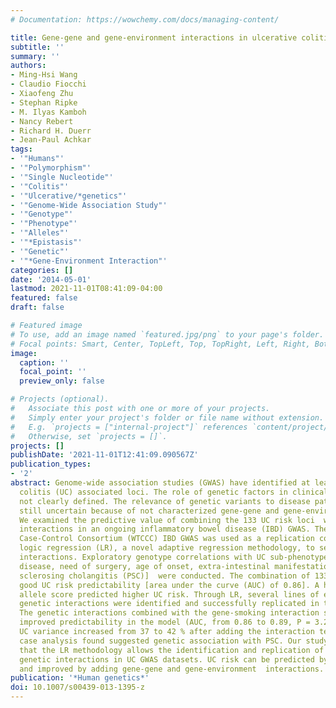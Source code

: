 ```yaml
---
# Documentation: https://wowchemy.com/docs/managing-content/

title: Gene-gene and gene-environment interactions in ulcerative colitis.
subtitle: ''
summary: ''
authors:
- Ming-Hsi Wang
- Claudio Fiocchi
- Xiaofeng Zhu
- Stephan Ripke
- M. Ilyas Kamboh
- Nancy Rebert
- Richard H. Duerr
- Jean-Paul Achkar
tags:
- '"Humans"'
- '"Polymorphism"'
- '"Single Nucleotide"'
- '"Colitis"'
- '"Ulcerative/*genetics"'
- '"Genome-Wide Association Study"'
- '"Genotype"'
- '"Phenotype"'
- '"Alleles"'
- '"*Epistasis"'
- '"Genetic"'
- '"*Gene-Environment Interaction"'
categories: []
date: '2014-05-01'
lastmod: 2021-11-01T08:41:09-04:00
featured: false
draft: false

# Featured image
# To use, add an image named `featured.jpg/png` to your page's folder.
# Focal points: Smart, Center, TopLeft, Top, TopRight, Left, Right, BottomLeft, Bottom, BottomRight.
image:
  caption: ''
  focal_point: ''
  preview_only: false

# Projects (optional).
#   Associate this post with one or more of your projects.
#   Simply enter your project's folder or file name without extension.
#   E.g. `projects = ["internal-project"]` references `content/project/deep-learning/index.md`.
#   Otherwise, set `projects = []`.
projects: []
publishDate: '2021-11-01T12:41:09.090567Z'
publication_types:
- '2'
abstract: Genome-wide association studies (GWAS) have identified at least 133 ulcerative
  colitis (UC) associated loci. The role of genetic factors in clinical practice is
  not clearly defined. The relevance of genetic variants to disease pathogenesis is
  still uncertain because of not characterized gene-gene and gene-environment interactions.
  We examined the predictive value of combining the 133 UC risk loci  with genetic
  interactions in an ongoing inflammatory bowel disease (IBD) GWAS. The Wellcome Trust
  Case-Control Consortium (WTCCC) IBD GWAS was used as a replication cohort. We applied
  logic regression (LR), a novel adaptive regression methodology, to search for high-order
  interactions. Exploratory genotype correlations with UC sub-phenotypes [extent of
  disease, need of surgery, age of onset, extra-intestinal manifestations and primary
  sclerosing cholangitis (PSC)]  were conducted. The combination of 133 UC loci yielded
  good UC risk predictability [area under the curve (AUC) of 0.86]. A higher cumulative
  allele score predicted higher UC risk. Through LR, several lines of evidence for
  genetic interactions were identified and successfully replicated in the WTCCC cohort.
  The genetic interactions combined with the gene-smoking interaction significantly
  improved predictability in the model (AUC, from 0.86 to 0.89, P = 3.26E-05). Explained
  UC variance increased from 37 to 42 % after adding the interaction terms. A within
  case analysis found suggested genetic association with PSC. Our study demonstrates
  that the LR methodology allows the identification and replication of high-order
  genetic interactions in UC GWAS datasets. UC risk can be predicted by a 133 loci
  and improved by adding gene-gene and gene-environment  interactions.
publication: '*Human genetics*'
doi: 10.1007/s00439-013-1395-z
---
```

